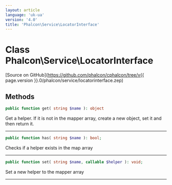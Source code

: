 ```yaml
---
layout: article
language: 'uk-ua'
version: '4.0'
title: 'Phalcon\Service\LocatorInterface'
---
```

# Class **Phalcon\Service\LocatorInterface**

[Source on GitHub](https://github.com/phalcon/cphalcon/tree/v{{ page.version }}.0/phalcon/service/locatorinterface.zep)

## Methods

```php
public function get( string $name ): object
```

Get a helper. If it is not in the mapper array, create a new object, set it and then return it.

* * *

```php
public function has( string $name ): bool;
```

Checks if a helper exists in the map array

* * *

```php
public function set( string $name, callable $helper ): void;
```

Set a new helper to the mapper array

* * *